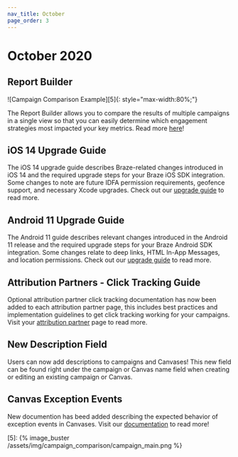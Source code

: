 ```yaml
---
nav_title: October
page_order: 3
---
```


# October 2020

## Report Builder
![Campaign Comparison Example][5]{: style="max-width:80%;"}

The Report Builder allows you to compare the results of multiple campaigns in a single view so that you can easily determine which engagement strategies most impacted your key metrics. Read more [here]({{site.baseurl}}/report_builder)!

## iOS 14 Upgrade Guide
The iOS 14 upgrade guide describes Braze-related changes introduced in iOS 14 and the required upgrade steps for your Braze iOS SDK integration. Some changes to note are future IDFA permission requirements, geofence support, and necessary Xcode upgrades. Check out our [upgrade guide]({{site.baseurl}}/developer_guide/platform_integration_guides/ios/ios_14/) to read more. 

## Android 11 Upgrade Guide
The Android 11 guide describes relevant changes introduced in the Android 11 release and the required upgrade steps for your Braze Android SDK integration. Some changes relate to deep links, HTML In-App Messages, and location permissions. Check out our [upgrade guide]({{site.baseurl}}/developer_guide/platform_integration_guides/android/android_11/) to read more.

## Attribution Partners - Click Tracking Guide
Optional attribution partner click tracking documentation has now been added to each attribution partner page, this includes best practices and implementation guidelines to get click tracking working for your campaigns. Visit your [attribution partner]({{site.baseurl}}/partners/advertising_technologies/attribution/) page to read more. 

## New Description Field
Users can now add descriptions to campaigns and Canvases! This new field can be found right under the campaign or Canvas name field when creating or editing an existing campaign or Canvas. 

## Canvas Exception Events
New documention has beed added describing the expected behavior of exception events in Canvases. Visit our [documentation]({{site.baseurl}}/user_guide/engagement_tools/canvas/create_a_canvas/exception_events/) to read more!

[5]: {% image_buster /assets/img/campaign_comparison/campaign_main.png %} 